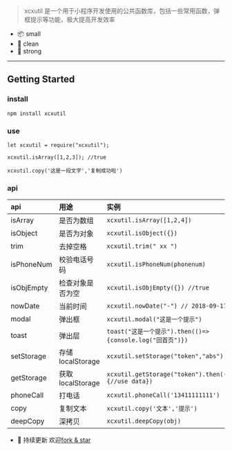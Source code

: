 > xcxutil 是一个用于小程序开发使用的公共函数库，包括一些常用函数，弹框提示等功能，极大提高开发效率


* 📦 small
* 👀 clean
* 🐅 strong

---
## Getting Started

### install
```
npm install xcxutil
```
### use  
```
let xcxutil = require("xcxutil");

xcxutil.isArray([1,2,3]); //true

xcxutil.copy('这是一段文字','复制成功啦')

```
### api

|api | 用途 | 实例
|:----|:----|:---|
isArray |  是否为数组 | ```xcxutil.isArray([1,2,4])```
isObject| 是否为对象| ```xcxutil.isObject({})```
trim | 去掉空格|```xcxutil.trim(" xx ")```
isPhoneNum | 校验电话号码  | ```xcxutil.isPhoneNum(phonenum)```
isObjEmpty| 检查对象是否为空|```xcxutil.isObjEmpty({}) //true```
nowDate| 当前时间 | ```xcxutil.nowDate("-") // 2018-09-17```
modal| 弹出框|```xcxutil.modal("这是一个提示") ```
toast| 弹出层|```toast("这是一个提示").then(()=>{console.log("回首页")})```
setStorage|存储localStorage| ```xcxutil.setStorage("token","abs")```
getStorage|获取localStorage|```xcxutil.getStorage("token").then((data)=>{//use data})```
phoneCall | 打电话  |```xcxutil.phoneCall('13411111111')```
copy|复制文本 | ```xcxutil.copy('文本','提示')```
deepCopy|深拷贝 | ```xcxutil.deepCopy(obj)```

* 👀 持续更新 欢迎[fork & star](https://github.com/leinov/xcxutil)
